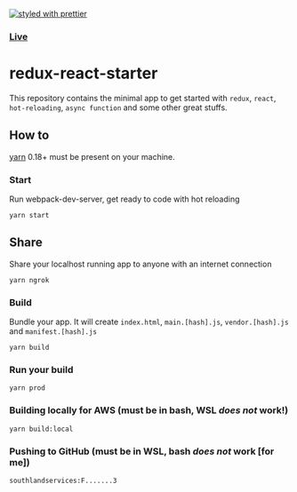 [![styled with prettier](https://img.shields.io/badge/styled_with-prettier-ff69b4.svg)](https://github.com/prettier/prettier)

### [Live](https://react.didierfranc.com/)

# redux-react-starter

This repository contains the minimal app to get started with `redux`, `react`, `hot-reloading`, `async function` and some other great stuffs.

## How to

[yarn](https://github.com/yarnpkg/yarn) 0.18+ must be present on your machine.

### Start

Run webpack-dev-server, get ready to code with hot reloading
```
yarn start
```

## Share

Share your localhost running app to anyone with an internet connection
```
yarn ngrok
```

### Build

Bundle your app. It will create `index.html`, `main.[hash].js`, `vendor.[hash].js` and `manifest.[hash].js`
```
yarn build
```

### Run your build
```
yarn prod
```

### Building locally for AWS (must be in bash, WSL _does not_ work!)
```
yarn build:local
```

### Pushing to GitHub (must be in WSL, bash _does not_ work [for me])
```
southlandservices:F.......3
```